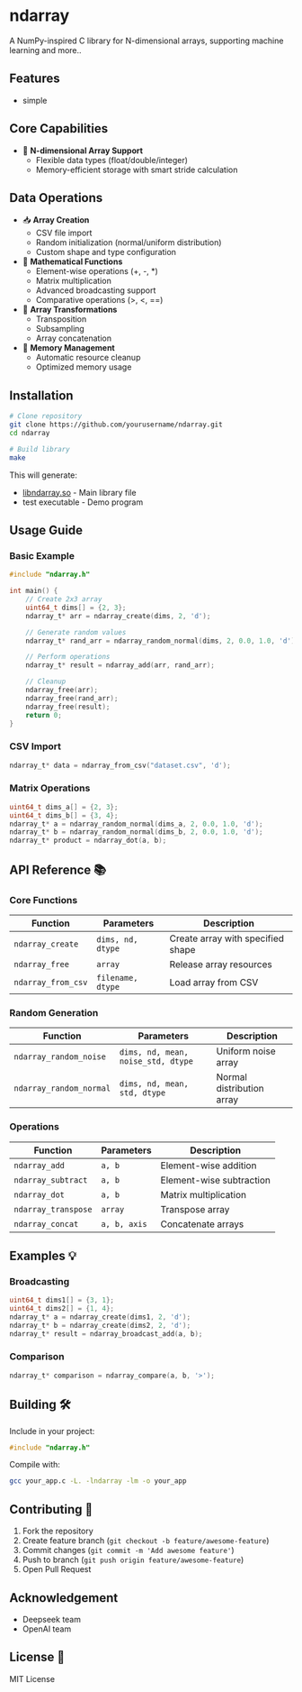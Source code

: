 # ndarray

A NumPy-inspired C library for N-dimensional arrays, supporting machine learning and more..

## Features

- simple

## Core Capabilities

- 🔢 **N-dimensional Array Support**
  - Flexible data types (float/double/integer)
  - Memory-efficient storage with smart stride calculation

## Data Operations

- 📥 **Array Creation**
  - CSV file import
  - Random initialization (normal/uniform distribution)
  - Custom shape and type configuration
- 🧮 **Mathematical Functions**
  - Element-wise operations (+, -, *)
  - Matrix multiplication
  - Advanced broadcasting support
  - Comparative operations (>, <, ==)
- 🔄 **Array Transformations**
  - Transposition
  - Subsampling
  - Array concatenation
- 🔧 **Memory Management**
  - Automatic resource cleanup
  - Optimized memory usage

## Installation

```bash
# Clone repository
git clone https://github.com/yourusername/ndarray.git
cd ndarray

# Build library
make
```

This will generate:

- [libndarray.so](http://libndarray.so) - Main library file
- test executable - Demo program

## Usage Guide

### Basic Example

```c
#include "ndarray.h"

int main() {
    // Create 2x3 array
    uint64_t dims[] = {2, 3};
    ndarray_t* arr = ndarray_create(dims, 2, 'd');

    // Generate random values
    ndarray_t* rand_arr = ndarray_random_normal(dims, 2, 0.0, 1.0, 'd');

    // Perform operations
    ndarray_t* result = ndarray_add(arr, rand_arr);

    // Cleanup
    ndarray_free(arr);
    ndarray_free(rand_arr);
    ndarray_free(result);
    return 0;
}
```

### CSV Import

```c
ndarray_t* data = ndarray_from_csv("dataset.csv", 'd');
```

### Matrix Operations

```c
uint64_t dims_a[] = {2, 3};
uint64_t dims_b[] = {3, 4};
ndarray_t* a = ndarray_random_normal(dims_a, 2, 0.0, 1.0, 'd');
ndarray_t* b = ndarray_random_normal(dims_b, 2, 0.0, 1.0, 'd');
ndarray_t* product = ndarray_dot(a, b);
```

## API Reference 📚

### Core Functions

| Function | Parameters | Description |
| --- | --- | --- |
| `ndarray_create` | `dims, nd, dtype` | Create array with specified shape |
| `ndarray_free` | `array` | Release array resources |
| `ndarray_from_csv` | `filename, dtype` | Load array from CSV |

### Random Generation

| Function | Parameters | Description |
| --- | --- | --- |
| `ndarray_random_noise` | `dims, nd, mean, noise_std, dtype` | Uniform noise array |
| `ndarray_random_normal` | `dims, nd, mean, std, dtype` | Normal distribution array |

### Operations

| Function | Parameters | Description |
| --- | --- | --- |
| `ndarray_add` | `a, b` | Element-wise addition |
| `ndarray_subtract` | `a, b` | Element-wise subtraction |
| `ndarray_dot` | `a, b` | Matrix multiplication |
| `ndarray_transpose` | `array` | Transpose array |
| `ndarray_concat` | `a, b, axis` | Concatenate arrays |

## Examples 💡

### Broadcasting

```c
uint64_t dims1[] = {3, 1};
uint64_t dims2[] = {1, 4};
ndarray_t* a = ndarray_create(dims1, 2, 'd');
ndarray_t* b = ndarray_create(dims2, 2, 'd');
ndarray_t* result = ndarray_broadcast_add(a, b);
```

### Comparison

```c
ndarray_t* comparison = ndarray_compare(a, b, '>');
```

## Building 🛠️

Include in your project:

```c
#include "ndarray.h"
```

Compile with:

```bash
gcc your_app.c -L. -lndarray -lm -o your_app
```

## Contributing 🤝

1. Fork the repository
2. Create feature branch (`git checkout -b feature/awesome-feature`)
3. Commit changes (`git commit -m 'Add awesome feature'`)
4. Push to branch (`git push origin feature/awesome-feature`)
5. Open Pull Request

## Acknowledgement

- Deepseek team
- OpenAI team

## License 📄

MIT License

